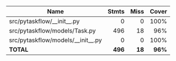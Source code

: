 | Name                                  |    Stmts |     Miss |   Cover |
|-------------------------------------- | -------: | -------: | ------: |
| src/pytaskflow/\_\_init\_\_.py        |        0 |        0 |    100% |
| src/pytaskflow/models/Task.py         |      496 |       18 |     96% |
| src/pytaskflow/models/\_\_init\_\_.py |        0 |        0 |    100% |
|                             **TOTAL** |  **496** |   **18** | **96%** |
